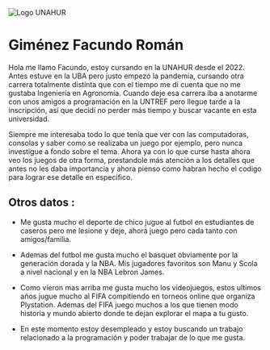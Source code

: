 ![Logo UNAHUR](./assets/UNAHUR.png)


# Giménez Facundo Román

Hola me llamo Facundo, estoy cursando en la UNAHUR desde el 2022. Antes estuve en la UBA pero justo empezó la pandemia, cursando otra carrera totalmente distinta que con el tiempo me di cuenta que no me gustaba Ingeniería en Agronomía. Cuando deje esa carrera iba a anotarme con unos amigos a programación en la UNTREF pero llegue tarde a la inscripción, así que decidí no perder más tiempo y buscar vacante en esta universidad. 

Siempre me interesaba todo lo que tenía que ver con las computadoras, consolas y saber como se realizaba un juego por ejemplo, pero nunca investigue a fondo sobre el tema. Ahora ya con lo que curse hasta ahora veo los juegos de otra forma, prestandole más atención a los detalles que antes no les daba importancia y ahora pienso como habran hecho el codigo para lograr ese detalle en especifico. 



## Otros datos :

* Me gusta mucho el deporte de chico jugue al futbol en estudiantes de caseros pero me lesione y deje, ahora juego pero cada tanto con amigos/familia.  

* Ademas del futbol me gusta mucho el basquet obviamente por la generación dorada y la NBA. Mis jugadores favoritos son Manu y Scola a nivel nacional y en la NBA Lebron James.

* Como vieron mas arriba me gusta mucho los videojuegos, estos ultimos años jugue mucho al FIFA compitiendo en torneos online que organiza Plystation. Ademas del FIFA juego muchos a los que tienen modo historia y mundo abierto donde te dejan explorar el mapa a tu gusto.

* En este momento estoy desempleado y estoy buscando un trabajo relacionado a la programación y poder trabajar de lo que me gusta. 
 
